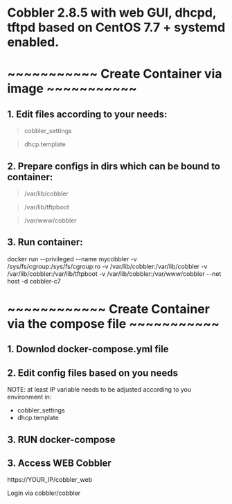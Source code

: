 # Cobbler 2.8.5 with web GUI, dhcpd, tftpd based on CentOS 7.7 + systemd enabled.



#  ~~~~~~~~~~~ Create Container via image ~~~~~~~~~~~
## 1. Edit files according to your needs:

> cobbler_settings

> dhcp.template

## 2. Prepare configs in dirs which can be bound to container:

> /var/lib/cobbler

> /var/lib/tftpboot

> /var/www/cobbler


## 3. Run container:

docker run --privileged --name mycobbler -v /sys/fs/cgroup:/sys/fs/cgroup:ro -v /var/lib/cobbler:/var/lib/cobbler -v /var/lib/cobbler:/var/lib/tftpboot -v /var/lib/cobbler:/var/www/cobbler --net host -d cobbler-c7





# ~~~~~~~~~~~~ Create Container via the compose file ~~~~~~~~~~~

## 1. Downlod docker-compose.yml file

## 2. Edit config files based on you needs 
NOTE: at least IP variable needs to be adjusted according to you environment in:
- cobbler_settings
- dhcp.template

## 3. RUN docker-compose

## 3. Access WEB Cobbler
https://YOUR_IP/cobbler_web

Login via cobbler/cobbler
